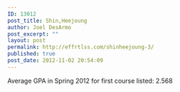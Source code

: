 ```yaml
---
ID: 13012
post_title: Shin,Heejoung
author: Joel DesArmo
post_excerpt: ""
layout: post
permalink: http://effrtlss.com/shinheejoung-3/
published: true
post_date: 2012-11-02 20:54:09
---
```

<p>Average GPA in Spring 2012 for first course listed: 2.568</p>